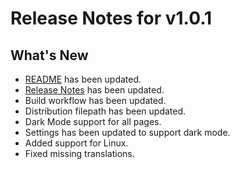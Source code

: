 # Release Notes for v1.0.1

## What's New

- [README](README.md) has been updated.
- [Release Notes](RELEASE_NOTES.md) has been updated.
- Build workflow has been updated.
- Distribution filepath has been updated.
- Dark Mode support for all pages.
- Settings has been updated to support dark mode.
- Added support for Linux.
- Fixed missing translations.





